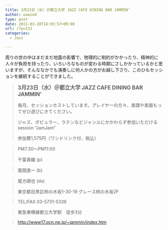 ```yaml
---
title: 3月23日（水）＠都立大学 JAZZ CAFE DINING BAR JAMMIN’
author: eawind
type: post
date: 2011-03-28T16:03:57+09:00
url: /?p=131
categories:
  - Jazz

---
```

周りの世の中はまだまだ地震の影響で、物理的に制約がかかったり、精神的に人々が負担を持ったり、いろいろなものが変わる時期にさしかかっているかと思いますが、そんななかでも演奏しに何人かの方がお越し下さり、このひもセッションを継続することができました。

> **<big>3月23日（水）＠都立大学 JAZZ CAFE DINING BAR JAMMIN'</big>**
> 
> 毎月、セッションホストしています。プレイヤーの方々、楽譜や楽器もってぜひ遊びにきてください。
> 
> ジャズ、ポピュラー、ラテンなどジャンルにかかわらず参加いただけるsession &#8220;JamJam&#8221;
> 
> 参加費1,575円（ワンドリンク付、税込）
  
> PM7:30〜PM11:00
> 
> 千葉香織 (p)
  
> 風間進一 (b)
  
> 尾方順也 (ds)
> 
> 東京都目黒区柿の木坂1-30-19 グレース柿の木坂2F
  
> TEL/FAX 03-5731-5336
  
> 東急東横線都立大学駅　徒歩3分
  
> http://www17.ocn.ne.jp/~jammin/index.htm
